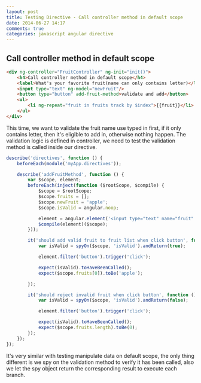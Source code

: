 ```yaml
---
layout: post
title: Testing Directive - Call controller method in default scope
date: 2014-06-27 14:17
comments: true
categories: javascript angular directive
---
```

## Call controller method in default scope
```html
<div ng-controller="FruitController" ng-init="init()">
    <h4>Call controller method in default scope</h4>
    <label>What's your favorite fruit(name can only contains letter)</label>
    <input type="text" ng-model="newFruit"/>
    <button type="button" add-fruit-method>validate and add</button>
    <ul>
        <li ng-repeat="fruit in fruits track by $index">{{fruit}}</li>
    </ul>
</div>
```
This time, we want to validate the fruit name use typed in first, if it only contains letter, then it's eligible to add in, otherwise nothing happen. The validation logic is defined in controller, we need to test the validation method is called inside our directive.
```javascript
describe('directives', function () {
    beforeEach(module('myApp.directives'));

    describe('addFruitMethod', function () {
        var $scope, element;
        beforeEach(inject(function ($rootScope, $compile) {
            $scope = $rootScope;
            $scope.fruits = [];
            $scope.newFruit = 'apple';
            $scope.isValid = angular.noop;

            element = angular.element('<input type="text" name="fruit" id="fruitDefault" ng-model="newFruit"/><button type="button" add-fruit-method>validate and add</button>');
            $compile(element)($scope);
        }));

        it('should add valid fruit to fruit list when click button', function () {
            var isValid = spyOn($scope, 'isValid').andReturn(true);

            element.filter('button').trigger('click');

            expect(isValid).toHaveBeenCalled();
            expect($scope.fruits[0]).toBe('apple');

        });

        it('should reject invalid fruit when click button', function () {
            var isValid = spyOn($scope, 'isValid').andReturn(false);

            element.filter('button').trigger('click');

            expect(isValid).toHaveBeenCalled();
            expect($scope.fruits.length).toBe(0);
        });
    });
});
```
It's very similar with testing manipulate data on default scope, the only thing different is we spy on the validation method to verify it has been called, also we let the spy object return the corresponding result to execute each branch.

